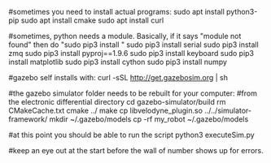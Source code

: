 #sometimes you need to install actual programs:
sudo apt install python3-pip
sudo apt install cmake
sudo apt install curl

#sometimes, python needs a module. Basically, if it says "module not found" then do "sudo pip3 install <module>"
sudo pip3 install serial
sudo pip3 install zmq
sudo pip3 install pyproj==1.9.6
sudo pip3 install keyboard
sudo pip3 install matplotlib
sudo pip3 install cython
sudo pip3 install numpy


#gazebo self installs with:
curl -sSL http://get.gazebosim.org | sh



#the gazebo simulator folder needs to be rebuilt for your computer:
#from the electronic differential directory
cd gazebo-simulator/build
rm CMakeCache.txt
cmake ../
make
cp libvelodyne_plugin.so ../../simulator-framework/
mkdir ~/.gazebo/models
cp -rf my_robot ~/.gazebo/models

#at this point you should be able to run the script
python3 executeSim.py

#keep an eye out at the start before the wall of number shows up for errors.

